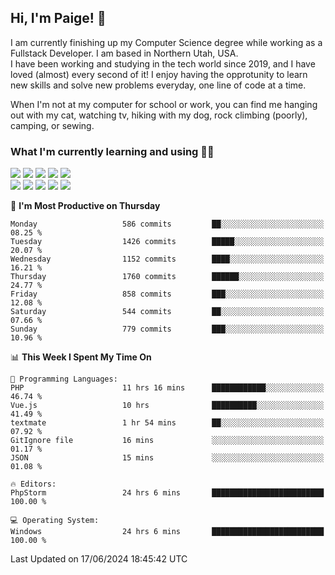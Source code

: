 ## Hi, I'm Paige! :vulcan_salute:

I am currently finishing up my Computer Science degree while working as a Fullstack Developer. I am based in Northern Utah, USA. \
I have been working and studying in the tech world since 2019, and I have loved (almost) every second of it! I enjoy having the opprotunity to learn new skills and solve new problems everyday, one line of code at a time.  

When I'm not at my computer for school or work, you can find me hanging out with my cat, watching tv, hiking with my dog, rock climbing (poorly), camping, or sewing.  

### What I'm currently learning and using :woman_technologist:
![](https://img.shields.io/badge/Laravel-FF2D20?style=for-the-badge&logo=laravel&logoColor=white) 
![](https://img.shields.io/badge/PHP-777BB4?style=for-the-badge&logo=php&logoColor=white)
![](https://img.shields.io/badge/Vue.js-35495E?style=for-the-badge&logo=vuedotjs&logoColor=4FC08D) 
![](https://img.shields.io/badge/MySQL-005C84?style=for-the-badge&logo=mysql&logoColor=white) 
![](https://img.shields.io/badge/Tailwind_CSS-38B2AC?style=for-the-badge&logo=tailwind-css&logoColor=white) \
![](https://img.shields.io/badge/Python-FFD43B?style=for-the-badge&logo=python&logoColor=blue)
![](https://img.shields.io/badge/Django-092E20?style=for-the-badge&logo=django&logoColor=green)
![](https://img.shields.io/badge/Kotlin-0095D5?&style=for-the-badge&logo=kotlin&logoColor=white)
![](https://img.shields.io/badge/Java-ED8B00?style=for-the-badge&logo=java&logoColor=white)
![](https://img.shields.io/badge/Haskell-5D4F85?style=for-the-badge&logo=haskell&logoColor=white) 

<!--START_SECTION:waka-->
📅 **I'm Most Productive on Thursday** 

```text
Monday                   586 commits         ██░░░░░░░░░░░░░░░░░░░░░░░   08.25 % 
Tuesday                  1426 commits        █████░░░░░░░░░░░░░░░░░░░░   20.07 % 
Wednesday                1152 commits        ████░░░░░░░░░░░░░░░░░░░░░   16.21 % 
Thursday                 1760 commits        ██████░░░░░░░░░░░░░░░░░░░   24.77 % 
Friday                   858 commits         ███░░░░░░░░░░░░░░░░░░░░░░   12.08 % 
Saturday                 544 commits         ██░░░░░░░░░░░░░░░░░░░░░░░   07.66 % 
Sunday                   779 commits         ███░░░░░░░░░░░░░░░░░░░░░░   10.96 % 
```


📊 **This Week I Spent My Time On** 

```text
💬 Programming Languages: 
PHP                      11 hrs 16 mins      ████████████░░░░░░░░░░░░░   46.74 % 
Vue.js                   10 hrs              ██████████░░░░░░░░░░░░░░░   41.49 % 
textmate                 1 hr 54 mins        ██░░░░░░░░░░░░░░░░░░░░░░░   07.92 % 
GitIgnore file           16 mins             ░░░░░░░░░░░░░░░░░░░░░░░░░   01.17 % 
JSON                     15 mins             ░░░░░░░░░░░░░░░░░░░░░░░░░   01.08 % 

🔥 Editors: 
PhpStorm                 24 hrs 6 mins       █████████████████████████   100.00 % 

💻 Operating System: 
Windows                  24 hrs 6 mins       █████████████████████████   100.00 % 
```


 Last Updated on 17/06/2024 18:45:42 UTC
<!--END_SECTION:waka-->
